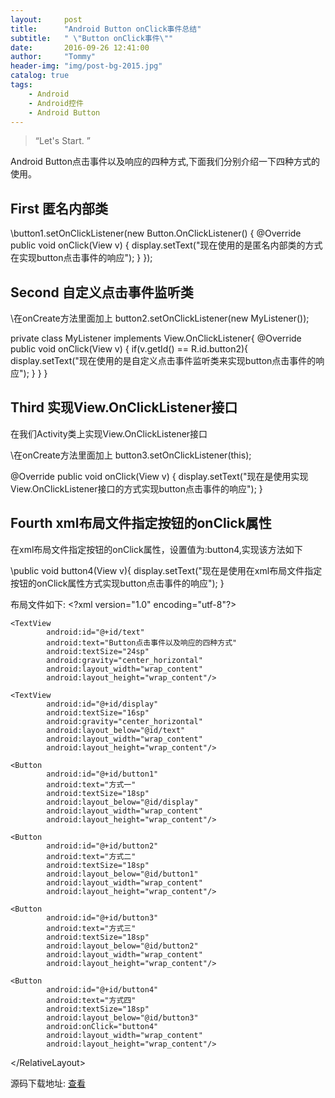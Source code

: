 ```yaml
---
layout:     post
title:      "Android Button onClick事件总结"
subtitle:   " \"Button onClick事件\""
date:       2016-09-26 12:41:00
author:     "Tommy"
header-img: "img/post-bg-2015.jpg"
catalog: true
tags:
    - Android
    - Android控件
    - Android Button
---
```


> “Let's Start. ”

Android Button点击事件以及响应的四种方式,下面我们分别介绍一下四种方式的使用。


## First 匿名内部类

\button1.setOnClickListener(new Button.OnClickListener() {
	@Override
	public void onClick(View v) {
		display.setText("现在使用的是匿名内部类的方式在实现button点击事件的响应");
	}
\});


## Second 自定义点击事件监听类

\在onCreate方法里面加上
button2.setOnClickListener(new MyListener());

private class MyListener implements View.OnClickListener{
	@Override
	public void onClick(View v) {
		if(v.getId() == R.id.button2){
			display.setText("现在使用的是自定义点击事件监听类来实现button点击事件的响应");
		}
	}
\}

## Third 实现View.OnClickListener接口

在我们Activity类上实现View.OnClickListener接口

\在onCreate方法里面加上
button3.setOnClickListener(this);

@Override
public void onClick(View v) {
	display.setText("现在是使用实现View.OnClickListener接口的方式实现button点击事件的响应");
\}

## Fourth xml布局文件指定按钮的onClick属性

在xml布局文件指定按钮的onClick属性，设置值为:button4,实现该方法如下

\public void button4(View v){
	display.setText("现在是使用在xml布局文件指定按钮的onClick属性方式实现button点击事件的响应");
\}

布局文件如下:
\<?xml version="1.0" encoding="utf-8"?>
<RelativeLayout
        xmlns:android="http://schemas.android.com/apk/res/android"
        xmlns:tools="http://schemas.android.com/tools"
        android:layout_width="match_parent"
        android:layout_height="match_parent"
        android:paddingLeft="@dimen/activity_horizontal_margin"
        android:paddingRight="@dimen/activity_horizontal_margin"
        android:paddingTop="@dimen/activity_vertical_margin"
        android:paddingBottom="@dimen/activity_vertical_margin"
        tools:context="cn.tommyyang.buttondemo.MainActivity">

    <TextView
            android:id="@+id/text"
            android:text="Button点击事件以及响应的四种方式"
            android:textSize="24sp"
            android:gravity="center_horizontal"
            android:layout_width="wrap_content"
            android:layout_height="wrap_content"/>

    <TextView
            android:id="@+id/display"
            android:textSize="16sp"
            android:gravity="center_horizontal"
            android:layout_below="@id/text"
            android:layout_width="wrap_content"
            android:layout_height="wrap_content"/>

    <Button
            android:id="@+id/button1"
            android:text="方式一"
            android:textSize="18sp"
            android:layout_below="@id/display"
            android:layout_width="wrap_content"
            android:layout_height="wrap_content"/>

    <Button
            android:id="@+id/button2"
            android:text="方式二"
            android:textSize="18sp"
            android:layout_below="@id/button1"
            android:layout_width="wrap_content"
            android:layout_height="wrap_content"/>

    <Button
            android:id="@+id/button3"
            android:text="方式三"
            android:textSize="18sp"
            android:layout_below="@id/button2"
            android:layout_width="wrap_content"
            android:layout_height="wrap_content"/>

    <Button
            android:id="@+id/button4"
            android:text="方式四"
            android:textSize="18sp"
            android:layout_below="@id/button3"
            android:onClick="button4"
            android:layout_width="wrap_content"
            android:layout_height="wrap_content"/>
\</RelativeLayout>


<p>源码下载地址: <a href="https://github.com/joyang1/ButtonClickDemo/" target="_blank" title="ButtonDemo">查看</a> </p>
